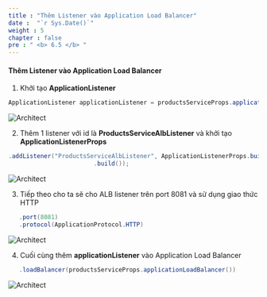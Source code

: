 ```yaml
---
title : "Thêm Listener vào Application Load Balancer"
date :  "`r Sys.Date()`" 
weight : 5
chapter : false
pre : " <b> 6.5 </b> "
---
```


#### Thêm Listener vào Application Load Balancer

1. Khởi tạo **ApplicationListener** 

```java
ApplicationListener applicationListener = productsServiceProps.applicationLoadBalancer()
```

![Architect](/images/6/addListenALB/05.png?featherlight=false&width=60pc)

2. Thêm 1 listener với id là **ProductsServiceAlbListener** và khởi tạo **ApplicationListenerProps**

```java
.addListener("ProductsServiceAlbListener", ApplicationListenerProps.builder()
                        .build());
```
![Architect](/images/6/addListenALB/06.png?featherlight=false&width=60pc)

3. Tiếp theo cho ta sẽ cho ALB listener trên port 8081 và sử dụng giao thức HTTP

```java
   .port(8081)
   .protocol(ApplicationProtocol.HTTP)
```

![Architect](/images/6/addListenALB/07.png?featherlight=false&width=60pc)

4. Cuối cùng thêm **applicationListener** vào Application Load Balancer

```java
   .loadBalancer(productsServiceProps.applicationLoadBalancer())
```

![Architect](/images/6/addListenALB/08.png?featherlight=false&width=60pc)

